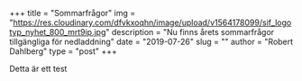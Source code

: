 +++
title = "Sommarfrågor"
img = "https://res.cloudinary.com/dfvkxoqhn/image/upload/v1564178099/sif_logotyp_nyhet_800_mrt9ip.jpg"
description = "Nu finns årets sommarfrågor tillgängliga för nedladdning"
date = "2019-07-26"
slug = ""
author = "Robert Dahlberg"
type = "post"
+++

Detta är ett test